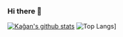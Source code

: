 ### Hi there 👋

<!--
**kaganecee/kaganecee** is a ✨ _special_ ✨ repository because its `README.md` (this file) appears on your GitHub profile.

Here are some ideas to get you started:

- 🔭 I’m currently working on ...
- 🌱 I’m currently learning ...
- 👯 I’m looking to collaborate on ...
- 🤔 I’m looking for help with ...
- 💬 Ask me about ...
- 📫 How to reach me: ...
- 😄 Pronouns: ...
- ⚡ Fun fact: ...
-->

[![Kağan's github stats](https://github-readme-stats.vercel.app/api?username=kaganecee)](https://github.com/kaganecee/github-readme-stats)
![Top Langs](https://github-readme-stats.vercel.app/api/top-langs/?username=kaganecee)]
